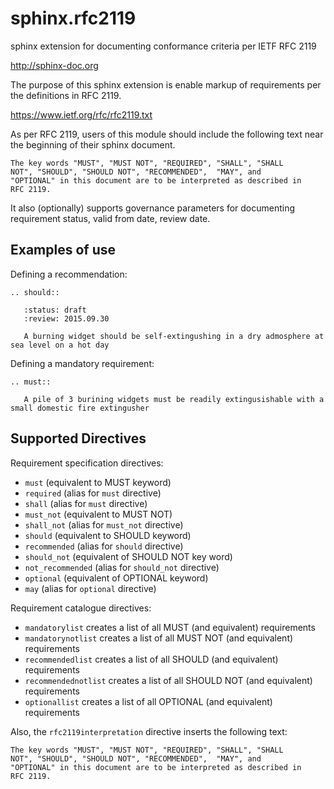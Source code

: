 # sphinx.rfc2119
sphinx extension for documenting conformance criteria per IETF RFC 2119

http://sphinx-doc.org

The purpose of this sphinx extension is enable markup of requirements per the definitions in RFC 2119. 

https://www.ietf.org/rfc/rfc2119.txt

As per RFC 2119, users of this module should include the following text near the beginning of their sphinx document.

    The key words "MUST", "MUST NOT", "REQUIRED", "SHALL", "SHALL
    NOT", "SHOULD", "SHOULD NOT", "RECOMMENDED",  "MAY", and
    "OPTIONAL" in this document are to be interpreted as described in
    RFC 2119.

It also (optionally) supports governance parameters for documenting requirement status, valid from date, review date.


## Examples of use

Defining a recommendation:

    .. should::
    
       :status: draft
       :review: 2015.09.30
    
       A burning widget should be self-extingushing in a dry admosphere at sea level on a hot day

Defining a mandatory requirement:

    .. must::
    
       A pile of 3 burining widgets must be readily extingusishable with a small domestic fire extingusher


## Supported Directives

Requirement specification directives:
 * `must` (equivalent to MUST keyword)
 * `required` (alias for `must` directive)
 * `shall` (alias for `must` directive)
 * `must_not` (equivalent to MUST NOT)
 * `shall_not` (alias for `must_not` directive)
 * `should` (equivalent to SHOULD keyword)
 * `recommended` (alias for `should` directive)
 * `should_not` (equivalent of SHOULD NOT key word)
 * `not_recommended` (alias for `should_not` directive)
 * `optional` (equivalent of OPTIONAL keyword)
 * `may` (alias for `optional` directive)

Requirement catalogue directives:
 * `mandatorylist` creates a list of all MUST (and equivalent) requirements
 * `mandatorynotlist` creates a list of all MUST NOT (and equivalent) requirements
 * `recommendedlist` creates a list of all SHOULD (and equivalent) requirements
 * `recommendednotlist` creates a list of all SHOULD NOT (and equivalent) requirements
 * `optionallist` creates a list of all OPTIONAL (and equivalent) requirements

Also, the `rfc2119interpretation` directive inserts the following text:

    The key words "MUST", "MUST NOT", "REQUIRED", "SHALL", "SHALL
    NOT", "SHOULD", "SHOULD NOT", "RECOMMENDED",  "MAY", and
    "OPTIONAL" in this document are to be interpreted as described in
    RFC 2119.
